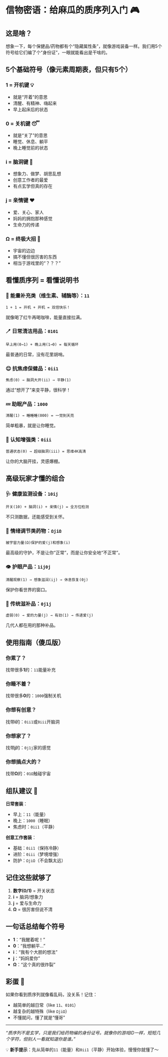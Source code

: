 # 信物密语：给麻瓜的质序列入门 🎮

## 这是啥？

想象一下，每个保健品/药物都有个“隐藏属性条”，就像游戏装备一样。我们用5个符号给它们编了个“身份证”，一眼就能看出是干啥的。

## 5个基础符号（像元素周期表，但只有5个）

### 1 = 开机键 💡

- 就是“开着”的意思
- 清醒、有精神、嗨起来
- 早上起床后的状态

### 0 = 关机键 😴

- 就是“关了”的意思
- 睡觉、休息、躺平
- 晚上睡觉前的状态

### i = 脑洞键 🌈

- 想象力、做梦、胡思乱想
- 创意工作者的最爱
- 有点玄学但真的存在

### j = 亲情键 ❤️

- 爱、关心、家人
- 妈妈的拥抱那种感觉
- 生命力的传递

### Ω = 终极大招 🌌

- 宇宙的边边
- 搞不懂但很厉害的东西
- 相当于游戏里的“？？？”

## 看懂质序列 = 看懂说明书

### 🔋 能量补充类（维生素、辅酶等）：`11`

```
1 + 1 = 开机 + 开机 = 双倍快乐！
```

就像喝了红牛再喝咖啡，能量直接拉满。

### 🪥 日常清洁用品：`0101`

```
早上用(0→1) + 晚上用(1→0) = 每天循环
```

最普通的日常，没有花里胡哨。

### 😌 抗焦虑保健品：`0ii1`

```
焦虑(0) → 脑洞大开(ii) → 平静(1)
```

通过“想开了”来变平静，很科学！

### 💤 助眠产品：`1000`

```
清醒(1) → 睡睡睡(000) = 一觉到天亮
```

简单粗暴，就是让你睡觉。

### 🧠 认知增强类：`0iii`

```
普通状态(0) → 超级脑洞(iii) = 思维4K高清
```

让你的大脑开挂，灵感爆棚。

## 高级玩家才懂的组合

### 🩺 健康监测设备：`10ij`

```
开关(10) + 脑洞(i) + 亲情(j) = 全方位检测
```

不只测数据，还能感受到关怀。

### 💊 情绪调节类药物：`ΩjiΩ`

```
被宇宙力量(Ω)保护的爱(j)和想象(i)
```

最高级的守护，不是让你“正常”，而是让你安全地“不正常”。

### 👁️ 护眼产品：`1ij0j`

```
清醒观察(1) → 想象滋润(ij) → 休息恢复(0j)
```

保护你看世界的窗口。

### 🍵 传统滋补品：`0j1j`

```
虚弱(0) → 爱的力量(j) → 有劲(1) → 传递爱(j)
```

几代人都在用的那种补品。

## 使用指南（傻瓜版）

### 你累了？

找带很多**1**的：`11`能量补充

### 你睡不着？

找带很多**0**的：`1000`强制关机

### 你想有创意？

找带**i**的：`0ii1`或`0iii`开脑洞

### 你想家了？

找带**j**的：`0j1j`家的感觉

### 你想搞点大的？

找带**Ω**的：`01Ω`触碰宇宙

## 组队建议 🎯

**日常套装**：

- 早上：`11`（能量）
- 晚上：`1000`（睡眠）
- 焦虑时：`0ii1`（平静）

**创意工作套装**：

- 基础：`0ii1`（保持冷静）
- 进阶：`0iii`（梦境增强）
- 防护：`ΩjiΩ`（不会飘太远）

## 记住这些就够了

1. **数字(0/1)** = 开关状态
2. **i** = 脑洞/想象力
3. **j** = 爱与生命力
4. **Ω** = 很厉害但说不清

## 一句话总结每个符号

- **1**：“我醒着呢！”
- **0**：“我想躺平...”
- **i**：“我有个大胆的想法”
- **j**：“妈妈爱你”
- **Ω**：“这个真的很炸裂”

## 彩蛋 🥚

如果你看到质序列就像看乱码，没关系！记住：

- 越简单的越日常（like `11`、`0101`）
- 越复杂的越特殊（like `ΩjiΩ`）
- 不懂就问，懂了就是“懂哥”

------

*“质序列不是玄学，只是我们给药物编的身份证号。就像你的游戏ID一样，短短几个字符，但别人一看就知道你是谁。”*

💡 **新手提示**：先从简单的`11`（能量）和`0ii1`（平静）开始体验，慢慢你就懂了～
